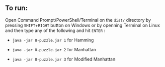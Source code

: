 ## To run:

Open Command Prompt/PowerShell/Terminal on the `dist/` directory by pressing `SHIFT`+`RIGHT` button on Windows or by openning Terminal on Linux and then type any of the following and hit `ENTER` :

* `java -jar 8-puzzle.jar 1` for Hamming

* `java -jar 8-puzzle.jar 2` for Manhattan

* `java -jar 8-puzzle.jar 3` for Modified Manhattan
